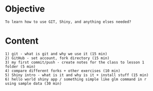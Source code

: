 # Objective
	To learn how to use GIT, Shiny, and anything elses needed?
# Content
	1) git - what is git and why we use it (15 min)
	2) GitHub - set account, fork directory (15 min)
	3) my first commit/push - create notes for the class to lesson 1 folder (5 min)
	4) compare different forks + other exercises (10 min)
	5) Shiny intro - what is it and why is it + install stuff (15 min)
	6) hello world shiny app / something simple like glm command in r using sample data (30 min)

